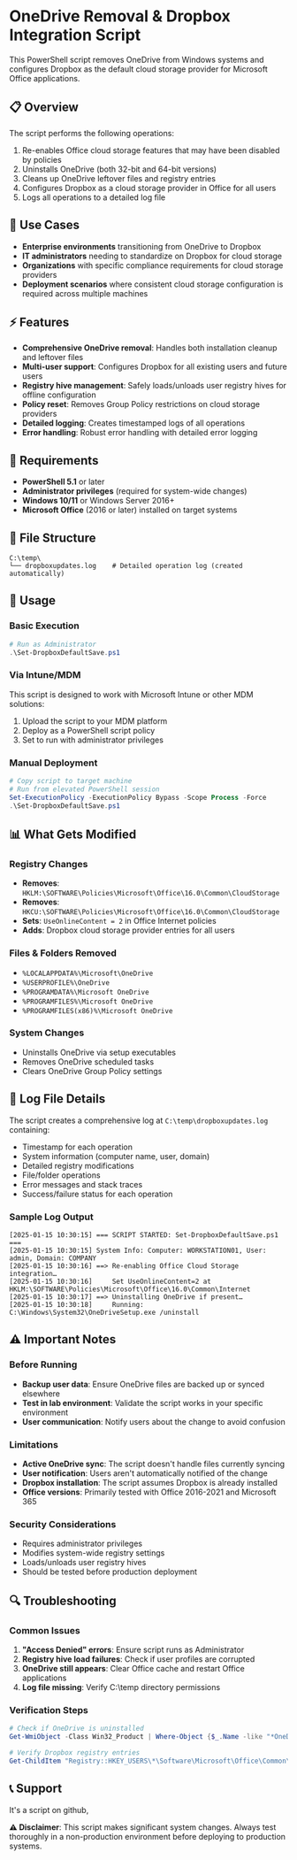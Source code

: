
# OneDrive Removal & Dropbox Integration Script

This PowerShell script removes OneDrive from Windows systems and configures Dropbox as the default cloud storage provider for Microsoft Office applications.

## 📋 Overview

The script performs the following operations:

1. Re-enables Office cloud storage features that may have been disabled by policies
2. Uninstalls OneDrive (both 32-bit and 64-bit versions)
3. Cleans up OneDrive leftover files and registry entries
4. Configures Dropbox as a cloud storage provider in Office for all users
5. Logs all operations to a detailed log file

## 🎯 Use Cases

- **Enterprise environments** transitioning from OneDrive to Dropbox
- **IT administrators** needing to standardize on Dropbox for cloud storage
- **Organizations** with specific compliance requirements for cloud storage providers
- **Deployment scenarios** where consistent cloud storage configuration is required across multiple machines


## ⚡ Features

- **Comprehensive OneDrive removal**: Handles both installation cleanup and leftover files
- **Multi-user support**: Configures Dropbox for all existing users and future users
- **Registry hive management**: Safely loads/unloads user registry hives for offline configuration
- **Policy reset**: Removes Group Policy restrictions on cloud storage providers
- **Detailed logging**: Creates timestamped logs of all operations
- **Error handling**: Robust error handling with detailed error logging


## 🔧 Requirements

- **PowerShell 5.1** or later
- **Administrator privileges** (required for system-wide changes)
- **Windows 10/11** or Windows Server 2016+
- **Microsoft Office** (2016 or later) installed on target systems


## 📁 File Structure

```
C:\temp\
└── dropboxupdates.log    # Detailed operation log (created automatically)
```


## 🚀 Usage

### Basic Execution

```powershell
# Run as Administrator
.\Set-DropboxDefaultSave.ps1
```


### Via Intune/MDM

This script is designed to work with Microsoft Intune or other MDM solutions:

1. Upload the script to your MDM platform
2. Deploy as a PowerShell script policy
3. Set to run with administrator privileges

### Manual Deployment

```powershell
# Copy script to target machine
# Run from elevated PowerShell session
Set-ExecutionPolicy -ExecutionPolicy Bypass -Scope Process -Force
.\Set-DropboxDefaultSave.ps1
```


## 📊 What Gets Modified

### Registry Changes

- **Removes**: `HKLM:\SOFTWARE\Policies\Microsoft\Office\16.0\Common\CloudStorage`
- **Removes**: `HKCU:\SOFTWARE\Policies\Microsoft\Office\16.0\Common\CloudStorage`
- **Sets**: `UseOnlineContent = 2` in Office Internet policies
- **Adds**: Dropbox cloud storage provider entries for all users


### Files \& Folders Removed

- `%LOCALAPPDATA%\Microsoft\OneDrive`
- `%USERPROFILE%\OneDrive`
- `%PROGRAMDATA%\Microsoft OneDrive`
- `%PROGRAMFILES%\Microsoft OneDrive`
- `%PROGRAMFILES(x86)%\Microsoft OneDrive`


### System Changes

- Uninstalls OneDrive via setup executables
- Removes OneDrive scheduled tasks
- Clears OneDrive Group Policy settings


## 📝 Log File Details

The script creates a comprehensive log at `C:\temp\dropboxupdates.log` containing:

- Timestamp for each operation
- System information (computer name, user, domain)
- Detailed registry modifications
- File/folder operations
- Error messages and stack traces
- Success/failure status for each operation


### Sample Log Output

```
[2025-01-15 10:30:15] === SCRIPT STARTED: Set-DropboxDefaultSave.ps1 ===
[2025-01-15 10:30:15] System Info: Computer: WORKSTATION01, User: admin, Domain: COMPANY
[2025-01-15 10:30:16] ==> Re-enabling Office Cloud Storage integration…
[2025-01-15 10:30:16]     Set UseOnlineContent=2 at HKLM:\SOFTWARE\Policies\Microsoft\Office\16.0\Common\Internet
[2025-01-15 10:30:17] ==> Uninstalling OneDrive if present…
[2025-01-15 10:30:18]     Running: C:\Windows\System32\OneDriveSetup.exe /uninstall
```


## ⚠️ Important Notes

### Before Running

- **Backup user data**: Ensure OneDrive files are backed up or synced elsewhere
- **Test in lab environment**: Validate the script works in your specific environment
- **User communication**: Notify users about the change to avoid confusion


### Limitations

- **Active OneDrive sync**: The script doesn't handle files currently syncing
- **User notification**: Users aren't automatically notified of the change
- **Dropbox installation**: The script assumes Dropbox is already installed
- **Office versions**: Primarily tested with Office 2016-2021 and Microsoft 365


### Security Considerations

- Requires administrator privileges
- Modifies system-wide registry settings
- Loads/unloads user registry hives
- Should be tested before production deployment


## 🔍 Troubleshooting

### Common Issues

1. **"Access Denied" errors**: Ensure script runs as Administrator
2. **Registry hive load failures**: Check if user profiles are corrupted
3. **OneDrive still appears**: Clear Office cache and restart Office applications
4. **Log file missing**: Verify C:\temp directory permissions

### Verification Steps

```powershell
# Check if OneDrive is uninstalled
Get-WmiObject -Class Win32_Product | Where-Object {$_.Name -like "*OneDrive*"}

# Verify Dropbox registry entries
Get-ChildItem "Registry::HKEY_USERS\*\Software\Microsoft\Office\Common\Cloud Storage" -ErrorAction SilentlyContinue
```


## 📞 Support
It's a script on github,

**⚠️ Disclaimer**: This script makes significant system changes. Always test thoroughly in a non-production environment before deploying to production systems.

